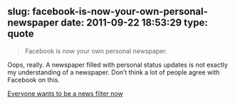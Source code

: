 slug: facebook-is-now-your-own-personal-newspaper
date: 2011-09-22 18:53:29
type: quote
---

> Facebook is now your own personal newspaper.

Oops, really. A newspaper filled with personal status updates is not exactly my understanding of a newspaper. Don’t think a lot of people agree with Facebook on this.

 [Everyone wants to be a news filter now](http://gigaom.com/2011/09/21/everyone-wants-to-be-a-news-filter-now/)
